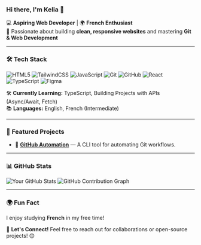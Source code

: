 ### Hi there, I'm Kelia 👋

💻 **Aspiring Web Developer** | 🌍 **French Enthusiast**  
🚀 Passionate about building **clean, responsive websites** and mastering **Git & Web Development**

---

### 🛠 **Tech Stack**

![HTML5](https://img.shields.io/badge/HTML5-E34F26?style=for-the-badge&logo=html5&logoColor=white)
![TailwindCSS](https://img.shields.io/badge/TailwindCSS-06B6D4?style=for-the-badge&logo=tailwindcss&logoColor=white)
![JavaScript](https://img.shields.io/badge/JavaScript-F7DF1E?style=for-the-badge&logo=javascript&logoColor=black)
![Git](https://img.shields.io/badge/Git-F05032?style=for-the-badge&logo=git&logoColor=white)
![GitHub](https://img.shields.io/badge/GitHub-181717?style=for-the-badge&logo=github&logoColor=white)
![React](https://img.shields.io/badge/React-20232a?style=for-the-badge&logo=react&logoColor=61DAFB)
![TypeScript](https://img.shields.io/badge/TypeScript-3178C6?style=for-the-badge&logo=typescript&logoColor=white)
![Figma](https://img.shields.io/badge/Figma-F24E1E?style=for-the-badge&logo=figma&logoColor=white)

🛠 **Currently Learning:** TypeScript, Building Projects with APIs (Async/Await, Fetch)  
📚 **Languages:** English, French (Intermediate)

---

### 🚀 **Featured Projects**

- 💾 **[GitHub Automation](https://github.com/kelia01/github-automation-tool)** — A CLI tool for automating Git workflows.

---

### 📊 **GitHub Stats**
![Your GitHub Stats](https://github-readme-stats.vercel.app/api?username=kelia01&show_icons=true&theme=radical)
![GitHub Contribution Graph](https://github-readme-activity-graph.cyclic.app/graph?username=kelia01&theme=dracula)

---

### 🌍 **Fun Fact**
I enjoy studying **French** in my free time! 

💬 **Let's Connect!** Feel free to reach out for collaborations or open-source projects! 😊
